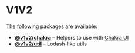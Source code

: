 # V1V2

The following packages are available:

- [**@v1v2/chakra**](packages/chakra#readme) – Helpers to use with [Chakra UI](https://chakra-ui.com/)
- [**@v1v2/util**](packages/util#readme) – Lodash-like utils
